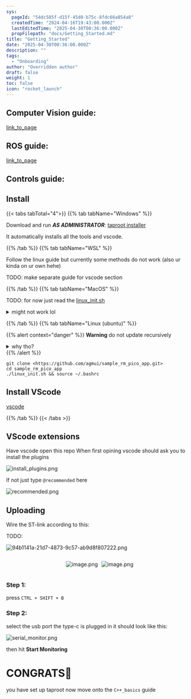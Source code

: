 ```yaml
---
sys:
  pageId: "54dc585f-d15f-45d0-b75c-8fdc66a854a8"
  createdTime: "2024-04-16T19:43:00.000Z"
  lastEditedTime: "2025-04-30T00:36:00.000Z"
  propFilepath: "docs/Getting_Started.md"
title: "Getting_Started"
date: "2025-04-30T00:36:00.000Z"
description: ""
tags:
  - "Onboarding"
author: "Overridden author"
draft: false
weight: 1
toc: false
icon: "rocket_launch"
---
```


## Computer Vision guide:

[link_to_page](86d45bc0-388b-4d26-8848-44f255f73d0e)

## ROS guide:

[link_to_page](3c76c1de-ec8f-46d6-8b0a-294005edc2d5)

## Controls guide:

## Install

{{< tabs tabTotal="4">}}
{{% tab tabName="Windows" %}}

Download and run _**AS ADMINISTRATOR**_: [taproot installer](https://github.com/Thornbots/TeachingFreshies/releases/tag/1.0)

It automatically installs all the tools and vscode.

{{% /tab %}}
{{% tab tabName="WSL" %}}

Follow the linux guide but currently some methods do not work (also ur kinda on ur own hehe)

TODO: make separate guide for vscode section

{{% /tab %}}
{{% tab tabName="MacOS" %}}

TODO: for now just read the [linux_init.sh](https://github.com/agmui/sample_rm_pico_app/blob/main/linux_init.sh)

<details>
<summary>might not work lol</summary>

`brew install libusb pkg-config`

Next install: [vscode](https://code.visualstudio.com/Download)

</details>

{{% /tab %}}
{{% tab tabName="Linux (ubuntu)" %}}

{{% alert context="danger" %}}
**Warning** do not update recursively
<details>
<summary>why tho?</summary>
There are some submodules that may go on for a while (like tinyusb) and I highly
recommend you don't need to get them.
If you want to see what submodules I update just look in `linux_init.sh`
</details>
{{% /alert %}}

```shell
git clone <https://github.com/agmui/sample_rm_pico_app.git>
cd sample_rm_pico_app
./linux_init.sh && source ~/.bashrc
```

## Install VScode

[vscode](https://code.visualstudio.com/Download)

{{% /tab %}}
{{< /tabs >}}

## VScode extensions

Have vscode open this repo
When first opining vscode should ask you to install the plugins

![install_plugins.png](https://prod-files-secure.s3.us-west-2.amazonaws.com/d518164a-d88e-44d1-a4ee-3adb3bd8bce0/89bd30f0-1825-4e77-867b-0a41ce370880/install_plugins.png?X-Amz-Algorithm=AWS4-HMAC-SHA256&X-Amz-Content-Sha256=UNSIGNED-PAYLOAD&X-Amz-Credential=ASIAZI2LB466YLGTJTGB%2F20250725%2Fus-west-2%2Fs3%2Faws4_request&X-Amz-Date=20250725T210816Z&X-Amz-Expires=3600&X-Amz-Security-Token=IQoJb3JpZ2luX2VjECUaCXVzLXdlc3QtMiJHMEUCIFDqWdWi6w4ipcIQAQu79YTyhTKlyO205aatTnSduZxfAiEApd7aWdlqkuqBBlbbTthXrqyi9MseAGEjnxGU1dh6yxEq%2FwMIThAAGgw2Mzc0MjMxODM4MDUiDFGkaHREH%2Bq34R8wBCrcAyCUDZQeVS%2B4spMRwl%2BduDYrUpJWoG2OsGHRZkGne4Zb6mwNUmRFMme2pFKRPtVd%2Fsi68IbRMSIgaDZS7gpIJ4T0YyqCUadEubOcp4IAB6796fuyQwfg0cKg6YlN9sThTBOPSBSgKATk8sPfi%2B0pG4v1ICWWhBW6ZhsGCly5ufK%2B2dhQVkeZu14fP%2F%2BCXjxSQhloth4cmrnnvpF%2FZIzdcl5mnZE3PiTgfOZWITUPbX9u1Co%2Fmsm%2FrmzK5eJT7LthIiE1S5kvUpT8dGyYa7I2fsOYw4ZTyS3J0RDMqteQA%2FO0BB4x4Kc22%2FX%2Fc0UvqCYben8Na38rcEVd3PZmgjZxKa4s3QlmErwBDmJOPCcriqD3XtJ8TtH%2FQRNt5CQz8lgmRmJ4I1GnCpbKpj8n5oq1OXdrdHu0bkGqKSr%2BmwOtoPee2zM6zsF96W%2FCDn42L52qKJVOQK67KtQivEYxz9l7gq7JM0ylNt%2BxHOsVbsvwgnC7qbsyYTdgtESHFeozbLT%2BPc4utiD4XYA0GPuvefvCYS1J278Ek6eg%2BlGf7Mgn1766I%2BNZcqx%2Bwknrxc8hwyjPEfIq%2BjPISUk58COSCXK%2FfZLtQEg%2BCG8RTliClbY3bbkZD2Eeh%2FMBV7EiNwcPMPTQj8QGOqUBcIEqzi7kUiujIA2wB%2FzSLPuE4izt9cVgCiiFgBZc%2FNiZxk710BeXEZMZRVvQP%2BI8FKq7ihEcgmZ0tzaKfE0cd%2Fv3vZH%2BClkkXrPJjrI2WPkpH9esnoKKLEyETSSShLpah9VXvCpWyQDamg9UCpVeEx14936SCznTzNT8Wv7Im0G3dRn2nizPexVVu0vhkxOWyQiMNt60PLX9nZc5GXYpbUoy%2Fpfq&X-Amz-Signature=6957aa9a7fd8e32e5efdd7753efb4ba564980b651e15d68e2639a8a21417053d&X-Amz-SignedHeaders=host&x-amz-checksum-mode=ENABLED&x-id=GetObject)

If not just type `@recommended` here  

![recommended.png](https://prod-files-secure.s3.us-west-2.amazonaws.com/d518164a-d88e-44d1-a4ee-3adb3bd8bce0/61e661e9-5d85-4dfc-be0d-8d2097a5e793/recommended.png?X-Amz-Algorithm=AWS4-HMAC-SHA256&X-Amz-Content-Sha256=UNSIGNED-PAYLOAD&X-Amz-Credential=ASIAZI2LB466YLGTJTGB%2F20250725%2Fus-west-2%2Fs3%2Faws4_request&X-Amz-Date=20250725T210816Z&X-Amz-Expires=3600&X-Amz-Security-Token=IQoJb3JpZ2luX2VjECUaCXVzLXdlc3QtMiJHMEUCIFDqWdWi6w4ipcIQAQu79YTyhTKlyO205aatTnSduZxfAiEApd7aWdlqkuqBBlbbTthXrqyi9MseAGEjnxGU1dh6yxEq%2FwMIThAAGgw2Mzc0MjMxODM4MDUiDFGkaHREH%2Bq34R8wBCrcAyCUDZQeVS%2B4spMRwl%2BduDYrUpJWoG2OsGHRZkGne4Zb6mwNUmRFMme2pFKRPtVd%2Fsi68IbRMSIgaDZS7gpIJ4T0YyqCUadEubOcp4IAB6796fuyQwfg0cKg6YlN9sThTBOPSBSgKATk8sPfi%2B0pG4v1ICWWhBW6ZhsGCly5ufK%2B2dhQVkeZu14fP%2F%2BCXjxSQhloth4cmrnnvpF%2FZIzdcl5mnZE3PiTgfOZWITUPbX9u1Co%2Fmsm%2FrmzK5eJT7LthIiE1S5kvUpT8dGyYa7I2fsOYw4ZTyS3J0RDMqteQA%2FO0BB4x4Kc22%2FX%2Fc0UvqCYben8Na38rcEVd3PZmgjZxKa4s3QlmErwBDmJOPCcriqD3XtJ8TtH%2FQRNt5CQz8lgmRmJ4I1GnCpbKpj8n5oq1OXdrdHu0bkGqKSr%2BmwOtoPee2zM6zsF96W%2FCDn42L52qKJVOQK67KtQivEYxz9l7gq7JM0ylNt%2BxHOsVbsvwgnC7qbsyYTdgtESHFeozbLT%2BPc4utiD4XYA0GPuvefvCYS1J278Ek6eg%2BlGf7Mgn1766I%2BNZcqx%2Bwknrxc8hwyjPEfIq%2BjPISUk58COSCXK%2FfZLtQEg%2BCG8RTliClbY3bbkZD2Eeh%2FMBV7EiNwcPMPTQj8QGOqUBcIEqzi7kUiujIA2wB%2FzSLPuE4izt9cVgCiiFgBZc%2FNiZxk710BeXEZMZRVvQP%2BI8FKq7ihEcgmZ0tzaKfE0cd%2Fv3vZH%2BClkkXrPJjrI2WPkpH9esnoKKLEyETSSShLpah9VXvCpWyQDamg9UCpVeEx14936SCznTzNT8Wv7Im0G3dRn2nizPexVVu0vhkxOWyQiMNt60PLX9nZc5GXYpbUoy%2Fpfq&X-Amz-Signature=473b644a00e4fbd60a65b353e3f99282878c0a8b5fb9987f21ebb2d9a976e516&X-Amz-SignedHeaders=host&x-amz-checksum-mode=ENABLED&x-id=GetObject)

## Uploading

Wire the ST-link according to this:

TODO:

![94b1141a-21d7-4873-9c57-ab9d8f807222.png](https://prod-files-secure.s3.us-west-2.amazonaws.com/d518164a-d88e-44d1-a4ee-3adb3bd8bce0/e5fad17d-ab82-4300-9f4c-505ab4b1202c/94b1141a-21d7-4873-9c57-ab9d8f807222.png?X-Amz-Algorithm=AWS4-HMAC-SHA256&X-Amz-Content-Sha256=UNSIGNED-PAYLOAD&X-Amz-Credential=ASIAZI2LB466YLGTJTGB%2F20250725%2Fus-west-2%2Fs3%2Faws4_request&X-Amz-Date=20250725T210816Z&X-Amz-Expires=3600&X-Amz-Security-Token=IQoJb3JpZ2luX2VjECUaCXVzLXdlc3QtMiJHMEUCIFDqWdWi6w4ipcIQAQu79YTyhTKlyO205aatTnSduZxfAiEApd7aWdlqkuqBBlbbTthXrqyi9MseAGEjnxGU1dh6yxEq%2FwMIThAAGgw2Mzc0MjMxODM4MDUiDFGkaHREH%2Bq34R8wBCrcAyCUDZQeVS%2B4spMRwl%2BduDYrUpJWoG2OsGHRZkGne4Zb6mwNUmRFMme2pFKRPtVd%2Fsi68IbRMSIgaDZS7gpIJ4T0YyqCUadEubOcp4IAB6796fuyQwfg0cKg6YlN9sThTBOPSBSgKATk8sPfi%2B0pG4v1ICWWhBW6ZhsGCly5ufK%2B2dhQVkeZu14fP%2F%2BCXjxSQhloth4cmrnnvpF%2FZIzdcl5mnZE3PiTgfOZWITUPbX9u1Co%2Fmsm%2FrmzK5eJT7LthIiE1S5kvUpT8dGyYa7I2fsOYw4ZTyS3J0RDMqteQA%2FO0BB4x4Kc22%2FX%2Fc0UvqCYben8Na38rcEVd3PZmgjZxKa4s3QlmErwBDmJOPCcriqD3XtJ8TtH%2FQRNt5CQz8lgmRmJ4I1GnCpbKpj8n5oq1OXdrdHu0bkGqKSr%2BmwOtoPee2zM6zsF96W%2FCDn42L52qKJVOQK67KtQivEYxz9l7gq7JM0ylNt%2BxHOsVbsvwgnC7qbsyYTdgtESHFeozbLT%2BPc4utiD4XYA0GPuvefvCYS1J278Ek6eg%2BlGf7Mgn1766I%2BNZcqx%2Bwknrxc8hwyjPEfIq%2BjPISUk58COSCXK%2FfZLtQEg%2BCG8RTliClbY3bbkZD2Eeh%2FMBV7EiNwcPMPTQj8QGOqUBcIEqzi7kUiujIA2wB%2FzSLPuE4izt9cVgCiiFgBZc%2FNiZxk710BeXEZMZRVvQP%2BI8FKq7ihEcgmZ0tzaKfE0cd%2Fv3vZH%2BClkkXrPJjrI2WPkpH9esnoKKLEyETSSShLpah9VXvCpWyQDamg9UCpVeEx14936SCznTzNT8Wv7Im0G3dRn2nizPexVVu0vhkxOWyQiMNt60PLX9nZc5GXYpbUoy%2Fpfq&X-Amz-Signature=83110ad5534338fbe16b892bba31f7945226be7bf499a961ae3296819f51b13a&X-Amz-SignedHeaders=host&x-amz-checksum-mode=ENABLED&x-id=GetObject)

<div style="display: flex;flex-direction: row; column-gap:10px; max-width: 630px;justify-content: center;">
<div>

![image.png](https://prod-files-secure.s3.us-west-2.amazonaws.com/d518164a-d88e-44d1-a4ee-3adb3bd8bce0/210ecb78-1116-4d7b-b9b7-2292f66fa2c2/image.png?X-Amz-Algorithm=AWS4-HMAC-SHA256&X-Amz-Content-Sha256=UNSIGNED-PAYLOAD&X-Amz-Credential=ASIAZI2LB466TY6CB2DK%2F20250725%2Fus-west-2%2Fs3%2Faws4_request&X-Amz-Date=20250725T210819Z&X-Amz-Expires=3600&X-Amz-Security-Token=IQoJb3JpZ2luX2VjECUaCXVzLXdlc3QtMiJGMEQCIElNdy4YcPmKHiuz%2BazHig%2BEmUiQZbOcWtRluetevq9VAiAS%2B1TelWQ7M3AVuVXZCtZbZovc8wgxZ2knX09SksWl7Cr%2FAwhOEAAaDDYzNzQyMzE4MzgwNSIM2aPDeN5c%2Fr1KmTbcKtwDxDWtHnSf%2F6HuqeVvUXTQz3Z4cVC7Jw3ptOXqpaxNSpt23OZ0GStKdoaqTsWUZr2gOEpFsc0y17xqeunJp6k7K2dY16z8SR%2BbVfi58ne7o4EtkdsP6nuNdu2GaPmnPNTHbZniLEF4pG1RHrqz4B5yCoHQnhMwgtX9O1x2KYUsbT4Zl50YMyuR0IYWw0K25Nxa8DLI2vYQOVXketyd4Rq1Y%2Farnc%2FVpaSZe3mg%2BD5ffwDNVm2Eqb8aTZlXvzD64O1PQrBOt5yDfzhj1JXOxuK5u35RFmXL8ive%2FA5SWmoPwDZ3j6LIiedpKnuLqfO0boNOWTm7ePKyU15LqGZKbtT1Ui8v9IvD0UyjhahMfmOvA3rhCl89OXTFHuj%2FwR14J3aTRzk9npYAG8F8b9%2FeTgaRLN7oqI2WVaQlSPW7OhOxqaz%2Fve1wRRxn5BAln35HhcVZwGbYsRIPI4Wol4x9AVc%2B4l7C%2FuxrjjyiiQSDQlUJj%2F3TQ%2Bos8oj2u96wWIEv8hym9c8%2F65DkTN%2FmdeKG2BNbYLAz3BhxUoghfid2vLdjzASNlIJvyy%2Bh6oNA6P0VUDU6i6M2Sms7UEprsvfh9Ytuaah3wd4v8NNl8pWgHDVtFlvz6TjX3MC%2BSr3URuQwldGPxAY6pgF%2BjR3GyHHYbqy0W3EqpCepOX7QD23WD3sjB7OyI02FtkMI3AyMspvPT8Dj1Y4CE1ndXx4dAQtr0DHvl1dIq1eqhCIxqi6mpFmllwyN%2BNMFFdUpuk1qJwhHsuMyzNdBsKTNvVZ39t8FAC58fkHNg3t%2FlKF6%2FMU7xDNhfGfot0MBOqyTFTF7Yk2didMU9ep6IUmT1SR%2BbHtC9Vd8tKo0YYtwmxFwwvU1&X-Amz-Signature=c655078d43ff989eb7305d402a7d3720b1728bb005b0c6f2b76e6f02b6eba1ab&X-Amz-SignedHeaders=host&x-amz-checksum-mode=ENABLED&x-id=GetObject)

</div>
<div>

![image.png](https://prod-files-secure.s3.us-west-2.amazonaws.com/d518164a-d88e-44d1-a4ee-3adb3bd8bce0/33a0fd0f-8ca6-4a86-8e09-26e95ded1fff/image.png?X-Amz-Algorithm=AWS4-HMAC-SHA256&X-Amz-Content-Sha256=UNSIGNED-PAYLOAD&X-Amz-Credential=ASIAZI2LB4663JHEGFYT%2F20250725%2Fus-west-2%2Fs3%2Faws4_request&X-Amz-Date=20250725T210820Z&X-Amz-Expires=3600&X-Amz-Security-Token=IQoJb3JpZ2luX2VjECUaCXVzLXdlc3QtMiJHMEUCIENsBxvETRroac%2B5YaIPu6lxjO7snXffIKLY%2BXonnjMuAiEAxXzCCgLaUUFan6VZW4orYFvFZwKQcwZWV9lpYAgw5dkq%2FwMIThAAGgw2Mzc0MjMxODM4MDUiDBFevr4dgoP0besaKircAwJGgYRHKt4ASiK0ovSwX%2FW2tJxv%2F6VR8UYILoIa8XcnwtlRuTPiktRIHUuccWsAmNVEYTwFOxjOykrEls9V4pnKFyRxeWjH9IDCudfPVkXAuZfrM7cOc6DBojdwLmZ3wkg670GwdbY%2BM7NnsKuyTjP8NSGJgkSwy7zafYficpTro%2Fp9KvhNmUxqO7Oa14dl%2FVyLiGBBW2iXQ%2BIPjsS2tNZia%2BYdL77TzsniW8oRPyOGpov%2B3AiJ9dh%2B7YYlCfIvmMG%2FU%2Ftk4O8%2Bi2JYPPa7ulcbhPHqVXrIS1wwD0rRMzz2n%2BcA9jNtXJ51HvrCLlZkKaiR0MtrTrBpJIFdEJvtAoaIbP8ixJ2Xpb0ooviVZDsKbTQGZWTipMEmxHki7r5Df4CFoPmdTBCcbLb3p%2F6YKbWRFZg4AOZ%2BOwjDoi2GI9hBdQyP%2BMaMSDa5rf4nRPEmbxYYPJCGy%2B4dsB5OCEjwIc6auzcGHv%2B65%2Bi5anZjzj4C1O4gq4H4YvOAUF0ZWIQuZQCLbTF%2FvQ%2FebiKtkZhBRwUz3SCsHIJB5JzemZ%2BaCSprdpXdmDL6VObZgeHV9wmV3mUSvrkNALmzGrRut4kXoGsW37GCY6VB774sHw34kad%2Fb3mpRUGhL88m2tGLMJPRj8QGOqUBdPDDngqY5y8Hvnvf6EGf0PaIKDMjIm4BINafJCTjrLDnMsbGvOcUE%2BJXKiehcnnpO9EVU2A1aK7HPAX96kSu6i6IlRFxZuvlqqi0i7uPPhIEsIRltNA%2FZHzehdM0E1govM%2FVbOzCXL2Mc4vdPArh2o1PlZVvUx3JqI%2FrP0FWuM3InsvOjOZjlZqD0GMThIYa9Gi8aH6WMbO3CvYn8WF%2FxzN%2F7g%2Fa&X-Amz-Signature=2fd58b04116116907c1ab6e6159a093523ed33c75165b5d0487039151f86ddea&X-Amz-SignedHeaders=host&x-amz-checksum-mode=ENABLED&x-id=GetObject)

</div>
</div>

### Step 1:

press `CTRL + SHIFT + B`

### Step 2:

select the usb port the type-c is plugged in it should look like this:

![serial_monitor.png](https://prod-files-secure.s3.us-west-2.amazonaws.com/d518164a-d88e-44d1-a4ee-3adb3bd8bce0/f03f4774-05d4-4393-b6a0-d5efb6d315ab/serial_monitor.png?X-Amz-Algorithm=AWS4-HMAC-SHA256&X-Amz-Content-Sha256=UNSIGNED-PAYLOAD&X-Amz-Credential=ASIAZI2LB466YLGTJTGB%2F20250725%2Fus-west-2%2Fs3%2Faws4_request&X-Amz-Date=20250725T210816Z&X-Amz-Expires=3600&X-Amz-Security-Token=IQoJb3JpZ2luX2VjECUaCXVzLXdlc3QtMiJHMEUCIFDqWdWi6w4ipcIQAQu79YTyhTKlyO205aatTnSduZxfAiEApd7aWdlqkuqBBlbbTthXrqyi9MseAGEjnxGU1dh6yxEq%2FwMIThAAGgw2Mzc0MjMxODM4MDUiDFGkaHREH%2Bq34R8wBCrcAyCUDZQeVS%2B4spMRwl%2BduDYrUpJWoG2OsGHRZkGne4Zb6mwNUmRFMme2pFKRPtVd%2Fsi68IbRMSIgaDZS7gpIJ4T0YyqCUadEubOcp4IAB6796fuyQwfg0cKg6YlN9sThTBOPSBSgKATk8sPfi%2B0pG4v1ICWWhBW6ZhsGCly5ufK%2B2dhQVkeZu14fP%2F%2BCXjxSQhloth4cmrnnvpF%2FZIzdcl5mnZE3PiTgfOZWITUPbX9u1Co%2Fmsm%2FrmzK5eJT7LthIiE1S5kvUpT8dGyYa7I2fsOYw4ZTyS3J0RDMqteQA%2FO0BB4x4Kc22%2FX%2Fc0UvqCYben8Na38rcEVd3PZmgjZxKa4s3QlmErwBDmJOPCcriqD3XtJ8TtH%2FQRNt5CQz8lgmRmJ4I1GnCpbKpj8n5oq1OXdrdHu0bkGqKSr%2BmwOtoPee2zM6zsF96W%2FCDn42L52qKJVOQK67KtQivEYxz9l7gq7JM0ylNt%2BxHOsVbsvwgnC7qbsyYTdgtESHFeozbLT%2BPc4utiD4XYA0GPuvefvCYS1J278Ek6eg%2BlGf7Mgn1766I%2BNZcqx%2Bwknrxc8hwyjPEfIq%2BjPISUk58COSCXK%2FfZLtQEg%2BCG8RTliClbY3bbkZD2Eeh%2FMBV7EiNwcPMPTQj8QGOqUBcIEqzi7kUiujIA2wB%2FzSLPuE4izt9cVgCiiFgBZc%2FNiZxk710BeXEZMZRVvQP%2BI8FKq7ihEcgmZ0tzaKfE0cd%2Fv3vZH%2BClkkXrPJjrI2WPkpH9esnoKKLEyETSSShLpah9VXvCpWyQDamg9UCpVeEx14936SCznTzNT8Wv7Im0G3dRn2nizPexVVu0vhkxOWyQiMNt60PLX9nZc5GXYpbUoy%2Fpfq&X-Amz-Signature=0e68a7194541360727e9b8c49d09b72ae6887a3e3b2899cf4c0893fc045d63c0&X-Amz-SignedHeaders=host&x-amz-checksum-mode=ENABLED&x-id=GetObject)

then hit **Start Monitoring**

# CONGRATS🎉

you have set up taproot now move onto the `C++_basics` guide
